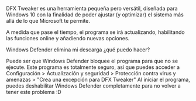 DFX Tweaker es una herramienta pequeña pero versátil, diseñada para Windows 10 con la finalidad de poder ajustar (y optimizar) el sistema más allá de lo que Microsoft te permite.

A medida que pase el tiempo, el programa se irá actualizando, habilitando las funciones online y añadiendo nuevas opciones.


Windows Defender elimina mi descarga ¿qué puedo hacer?

Puede ser que Windows Defender bloquee el programa para que no se ejecute. Este programa es totalmente seguro, así que puedes acceder a Configuración > Actualización y seguridad > Protección contra virus y amenazas > "Crea una excepción para DFX Tweaker"
Al iniciar el programa, puedes deshabilitar Windows Defender completamente para no volver a tener este problema :D
